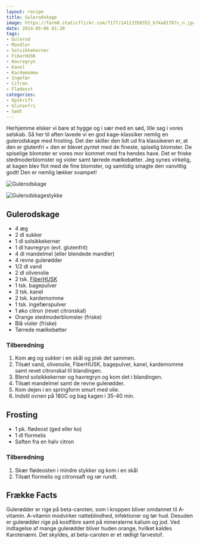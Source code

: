 ```yaml
---
layout: recipe
title: Gulerodskage
image: https://farm8.staticflickr.com/7177/14113350352_b74a01707c_n.jpg
date: 2014-05-06 01:20
tags:
- Gulerod
- Mandler
- Solsikkekerner
- FiberHUSK
- Havregryn
- Kanel
- Kardemomme
- Ingefær
- Citron
- Flødeost
categories:
- Opskrift
- Glutenfri
- Sødt
---
```


Herhjemme elsker vi bare at hygge og i sær med en sød, lille sag i vores selskab. Så her til aften lavede vi en god kage-klassiker nemlig en gulerodskage med frosting. Det der skiller den lidt ud fra klassikeren er, at den er glutenfri + den er blevet pyntet med de fineste, spiselig blomster. De spiselige blomster er vores mor kommet med fra hendes have. Det er friske stedmoderblomster og violer samt tørrede mælkebøtter. Jeg synes virkelig, at kagen blev flot med de fine blomster, og samtidig smagte den vanvittig godt! Den er nemlig lækker svampet!

![Gulerodskage](https://farm8.staticflickr.com/7177/14113350352_b74a01707c_z.jpg)

![Gulerodskagestykke](https://farm3.staticflickr.com/2926/13929763719_f8ebb61e73_o.png)


## Gulerodskage
- 4 æg
- 2 dl sukker
- 1 dl solsikkekerner
- 1 dl havregryn (evt. glutenfrit)
- 4 dl mandelmel (eller blendede mandler)
- 4 revne gulerødder
- 1/2 dl vand
- 2 dl olivenolie
- 2 tsk. [FiberHUSK](http://husk.dk/)
- 1 tsk. bagepulver
- 3 tsk. kanel
- 2 tsk. kardemomme
- 1 tsk. ingefærspulver
- 1 øko citron (revet citronskal)
- Orange stedmoderblomster (friske)
- Blå violer (friske)
- Tørrede mælkebøtter

### Tilberedning
1. Kom æg og sukker i en skål og pisk det sammen. 
2. Tilsæt vand, olivenolie, FiberHUSK, bagepulver, kanel, kardemomme samt revet citronskal til blandingen. 
3. Blend solsikkekerner og havregryn og kom det i blandingen. 
4. Tilsæt mandelmel samt de revne gulerødder.
5. Kom dejen i en springform smurt med olie.
6. Indstil ovnen på 180C og bag kagen i 35-40 min.

## Frosting
- 1 pk. flødeost (ged eller ko)
- 1 dl flormelis
- Saften fra en halv citron



### Tilberedning
1. Skær flødeosten i mindre stykker og kom i en skål
2. Tilsæt flormelis og citronsaft og rør rundt.












## Frække Facts
Gulerødder er rige på beta-caroten, som i kroppen bliver omdannet til A-vitamin. A-vitamin modvirker natteblindhed, infektioner og tør hud. Desuden er gulerødder rige på kostfibre samt på mineralerne kalium og jod. Ved indtagelse af mange gulerødder bliver huden orange, hvilket kaldes Karotenæmi. Det skyldes, at beta-caroten er et rødligt farvestof.
